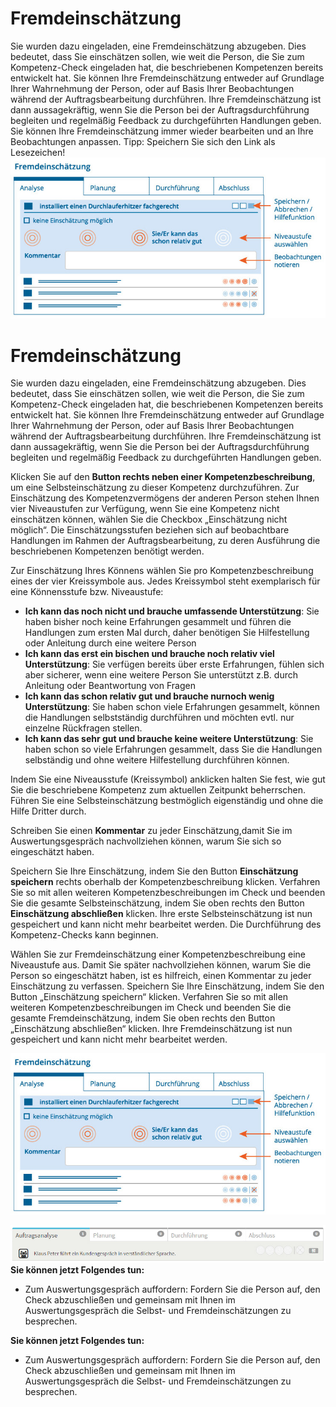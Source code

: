 # Fremdeinschätzung
Sie wurden dazu eingeladen, eine Fremdeinschätzung abzugeben. Dies bedeutet, dass Sie einschätzen sollen, wie weit die Person, die Sie zum Kompetenz-Check eingeladen hat, die beschriebenen Kompetenzen bereits entwickelt hat. Sie können Ihre Fremdeinschätzung entweder auf Grundlage Ihrer Wahrnehmung der Person, oder auf Basis Ihrer Beobachtungen während der Auftragsbearbeitung durchführen. Ihre Fremdeinschätzung ist dann aussagekräftig, wenn Sie die Person bei der Auftragsdurchführung begleiten und regelmäßig Feedback zu durchgeführten Handlungen geben. 
Sie können Ihre Fremdeinschätzung immer wieder bearbeiten und an Ihre Beobachtungen anpassen. Tipp: Speichern Sie sich den Link als Lesezeichen!
![Übersicht der Funktionen zur Durchführung einer Fremdeinschätzung](media/Fremdeinschaetzung.jpg)

# Fremdeinschätzung
Sie wurden dazu eingeladen, eine Fremdeinschätzung abzugeben. Dies bedeutet, dass Sie einschätzen sollen, wie weit die Person, die Sie zum Kompetenz-Check eingeladen hat, die beschriebenen Kompetenzen bereits entwickelt hat. Sie können Ihre Fremdeinschätzung entweder auf Grundlage Ihrer Wahrnehmung der Person, oder auf Basis Ihrer Beobachtungen während der Auftragsbearbeitung durchführen. Ihre Fremdeinschätzung ist dann aussagekräftig, wenn Sie die Person bei der Auftragsdurchführung begleiten und regelmäßig Feedback zu durchgeführten Handlungen geben. 

Klicken Sie auf den **Button rechts neben einer Kompetenzbeschreibung**, um eine Selbsteinschätzung zu dieser Kompetenz durchzuführen. 
Zur Einschätzung des Kompetenzvermögens der anderen Person stehen Ihnen vier Niveaustufen zur Verfügung, wenn Sie eine Kompetenz nicht einschätzen können, wählen Sie die Checkbox „Einschätzung nicht möglich“. Die Einschätzungsstufen beziehen sich auf beobachtbare Handlungen im Rahmen der Auftragsbearbeitung, zu deren Ausführung die beschriebenen Kompetenzen benötigt werden. 

Zur Einschätzung Ihres Könnens wählen Sie pro Kompetenzbeschreibung eines der vier Kreissymbole aus. Jedes Kreissymbol steht exemplarisch für eine Könnensstufe bzw. Niveaustufe: 

* **Ich kann das noch nicht und brauche umfassende Unterstützung**: Sie haben bisher noch keine Erfahrungen gesammelt und führen die Handlungen zum ersten Mal durch, daher benötigen Sie Hilfestellung oder Anleitung durch eine weitere Person
* **Ich kann das erst ein bischen und brauche noch relativ viel Unterstützung**: Sie verfügen bereits über erste Erfahrungen, fühlen sich aber sicherer, wenn eine weitere Person Sie unterstützt z.B. durch Anleitung oder Beantwortung von Fragen
* **Ich kann das schon relativ gut und brauche nurnoch wenig Unterstützung**: Sie haben schon viele Erfahrungen gesammelt, können die Handlungen selbstständig durchführen und möchten evtl. nur einzelne Rückfragen stellen.
* **Ich kann das sehr gut und brauche keine weitere Unterstützung**: Sie haben schon so viele Erfahrungen gesammelt, dass Sie die Handlungen selbständig und ohne weitere Hilfestellung durchführen können.

Indem Sie eine Niveausstufe (Kreissymbol) anklicken halten Sie fest, wie gut Sie die beschriebene Kompetenz zum aktuellen Zeitpunkt beherrschen. 
Führen Sie eine Selbsteinschätzung bestmöglich eigenständig und ohne die Hilfe Dritter durch.

Schreiben Sie einen **Kommentar** zu jeder Einschätzung,damit Sie im Auswertungsgespräch nachvollziehen können, warum Sie sich so eingeschätzt haben. 

Speichern Sie Ihre Einschätzung, indem Sie den Button **Einschätzung speichern** rechts oberhalb der Kompetenzbeschreibung klicken.
Verfahren Sie so mit allen weiteren Kompetenzbeschreibungen im Check und beenden Sie die gesamte Selbsteinschätzung, indem Sie oben rechts den Button 
**Einschätzung abschließen** klicken. Ihre erste Selbsteinschätzung ist nun gespeichert und kann nicht mehr bearbeitet werden. Die Durchführung des Kompetenz-Checks 
kann beginnen.



Wählen Sie zur Fremdeinschätzung einer Kompetenzbeschreibung eine Niveaustufe aus. Damit Sie später nachvollziehen können, warum Sie die Person so eingeschätzt haben, ist es hilfreich, einen Kommentar zu jeder Einschätzung zu verfassen. Speichern Sie Ihre Einschätzung, indem Sie den Button „Einschätzung speichern“ klicken. Verfahren Sie so mit allen weiteren Kompetenzbeschreibungen im Check und beenden Sie die gesamte Fremdeinschätzung, indem Sie oben rechts den Button „Einschätzung abschließen“ klicken. Ihre Fremdeinschätzung ist nun gespeichert und kann nicht mehr bearbeitet werden. 


![Übersicht der Funktionen zur Durchführung einer Fremdeinschätzung](media/Fremdeinschaetzung.jpg)


![Klicken Sie diesen Button, um eine Fremdeinschätzung zu einer Kompetenzbeschreibung durchzuführen](media/Fremdeinschaetzung_Deatail.jpg)
**Sie können jetzt Folgendes tun:**

* Zum Auswertungsgespräch auffordern: Fordern Sie die Person auf, den Check abzuschließen und gemeinsam mit Ihnen im Auswertungsgespräch die Selbst- und Fremdeinschätzungen zu besprechen.

**Sie können jetzt Folgendes tun:**
* Zum Auswertungsgespräch auffordern: Fordern Sie die Person auf, den Check abzuschließen und gemeinsam mit Ihnen im Auswertungsgespräch die Selbst- und Fremdeinschätzungen zu besprechen.

